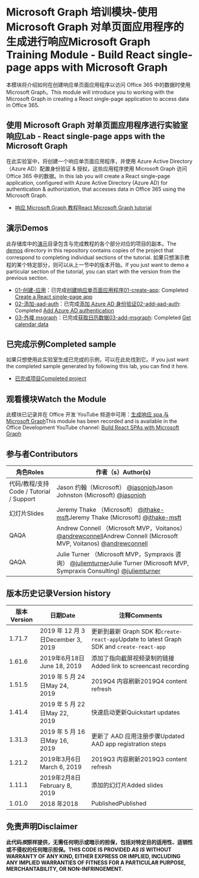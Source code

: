 # <a name="microsoft-graph-training-module---build-react-single-page-apps-with-microsoft-graph"></a><span data-ttu-id="0499e-101">Microsoft Graph 培训模块-使用 Microsoft Graph 对单页面应用程序的生成进行响应</span><span class="sxs-lookup"><span data-stu-id="0499e-101">Microsoft Graph Training Module - Build React single-page apps with Microsoft Graph</span></span>

<span data-ttu-id="0499e-102">本模块将介绍如何在创建响应单页面应用程序以访问 Office 365 中的数据时使用 Microsoft Graph。</span><span class="sxs-lookup"><span data-stu-id="0499e-102">This module will introduce you to working with the Microsoft Graph in creating a React single-page application to access data in Office 365.</span></span>

## <a name="lab---react-single-page-apps-with-the-microsoft-graph"></a><span data-ttu-id="0499e-103">使用 Microsoft Graph 对单页面应用程序进行实验室响应</span><span class="sxs-lookup"><span data-stu-id="0499e-103">Lab - React single-page apps with the Microsoft Graph</span></span>

<span data-ttu-id="0499e-104">在此实验室中，将创建一个响应单页面应用程序，并使用 Azure Active Directory （Azure AD）配置身份验证 & 授权，这些应用程序使用 Microsoft Graph 访问 Office 365 中的数据。</span><span class="sxs-lookup"><span data-stu-id="0499e-104">In this lab you will create a React single-page application, configured with Azure Active Directory (Azure AD) for authentication & authorization, that accesses data in Office 365 using the Microsoft Graph.</span></span>

- [<span data-ttu-id="0499e-105">响应 Microsoft Graph 教程</span><span class="sxs-lookup"><span data-stu-id="0499e-105">React Microsoft Graph tutorial</span></span>](https://docs.microsoft.com/graph/training/react-tutorial)

## <a name="demos"></a><span data-ttu-id="0499e-106">演示</span><span class="sxs-lookup"><span data-stu-id="0499e-106">Demos</span></span>

<span data-ttu-id="0499e-107">此存储库中的[演示](./demos)目录包含与完成教程的各个部分对应的项目的副本。</span><span class="sxs-lookup"><span data-stu-id="0499e-107">The [demos](./demos) directory in this repository contains copies of the project that correspond to completing individual sections of the tutorial.</span></span> <span data-ttu-id="0499e-108">如果只想演示教程的某个特定部分，则可以从上一节中的版本开始。</span><span class="sxs-lookup"><span data-stu-id="0499e-108">If you just want to demo a particular section of the tutorial, you can start with the version from the previous section.</span></span>

- <span data-ttu-id="0499e-109">[01-创建-应用](demos/01-create-app)：已完成[创建响应单页面应用程序](https://docs.microsoft.com/graph/training/react-tutorial?tutorial-step=1)</span><span class="sxs-lookup"><span data-stu-id="0499e-109">[01-create-app](demos/01-create-app): Completed [Create a React single-page app](https://docs.microsoft.com/graph/training/react-tutorial?tutorial-step=1)</span></span>
- <span data-ttu-id="0499e-110">[02-添加-aad-auth](demos/02-add-aad-auth)：已完成[添加 Azure AD 身份验证](https://docs.microsoft.com/graph/training/react-tutorial?tutorial-step=3)</span><span class="sxs-lookup"><span data-stu-id="0499e-110">[02-add-aad-auth](demos/02-add-aad-auth): Completed [Add Azure AD authentication](https://docs.microsoft.com/graph/training/react-tutorial?tutorial-step=3)</span></span>
- <span data-ttu-id="0499e-111">[03-外接 msgraph](demos/03-add-msgraph)：已完成[获取日历数据](https://docs.microsoft.com/graph/training/react-tutorial?tutorial-step=4)</span><span class="sxs-lookup"><span data-stu-id="0499e-111">[03-add-msgraph](demos/03-add-msgraph): Completed [Get calendar data](https://docs.microsoft.com/graph/training/react-tutorial?tutorial-step=4)</span></span>

## <a name="completed-sample"></a><span data-ttu-id="0499e-112">已完成示例</span><span class="sxs-lookup"><span data-stu-id="0499e-112">Completed sample</span></span>

<span data-ttu-id="0499e-113">如果只想使用此实验室生成已完成的示例，可以在此处找到它。</span><span class="sxs-lookup"><span data-stu-id="0499e-113">If you just want the completed sample generated by following this lab, you can find it here.</span></span>

- [<span data-ttu-id="0499e-114">已完成项目</span><span class="sxs-lookup"><span data-stu-id="0499e-114">Completed project</span></span>](demos/03-add-msgraph)

## <a name="watch-the-module"></a><span data-ttu-id="0499e-115">观看模块</span><span class="sxs-lookup"><span data-stu-id="0499e-115">Watch the Module</span></span>

<span data-ttu-id="0499e-116">此模块已记录并在 Office 开发 YouTube 频道中可用：[生成响应 spa 与 Microsoft Graph](https://youtu.be/IghiKqly-HY)</span><span class="sxs-lookup"><span data-stu-id="0499e-116">This module has been recorded and is available in the Office Development YouTube channel: [Build React SPAs with Microsoft Graph](https://youtu.be/IghiKqly-HY)</span></span>

## <a name="contributors"></a><span data-ttu-id="0499e-117">参与者</span><span class="sxs-lookup"><span data-stu-id="0499e-117">Contributors</span></span>

|           <span data-ttu-id="0499e-118">角色</span><span class="sxs-lookup"><span data-stu-id="0499e-118">Roles</span></span>           |                                           <span data-ttu-id="0499e-119">作者（s）</span><span class="sxs-lookup"><span data-stu-id="0499e-119">Author(s)</span></span>                                           |
| ------------------------- | --------------------------------------------------------------------------------------------- |
| <span data-ttu-id="0499e-120">代码/教程/支持</span><span class="sxs-lookup"><span data-stu-id="0499e-120">Code / Tutorial / Support</span></span> | <span data-ttu-id="0499e-121">Jason 约翰（Microsoft） [@jasonjoh](//github.com/jasonjoh)</span><span class="sxs-lookup"><span data-stu-id="0499e-121">Jason Johnston (Microsoft) [@jasonjoh](//github.com/jasonjoh)</span></span>                                 |
| <span data-ttu-id="0499e-122">幻灯片</span><span class="sxs-lookup"><span data-stu-id="0499e-122">Slides</span></span>                    | <span data-ttu-id="0499e-123">Jeremy Thake （Microsoft） [@jthake-msft](//github.com/jthake-msft)</span><span class="sxs-lookup"><span data-stu-id="0499e-123">Jeremy Thake (Microsoft) [@jthake-msft](//github.com/jthake-msft)</span></span>                             |
| <span data-ttu-id="0499e-124">QA</span><span class="sxs-lookup"><span data-stu-id="0499e-124">QA</span></span>                        | <span data-ttu-id="0499e-125">Andrew Connell （Microsoft MVP，Voitanos） [@andrewconnell](//github.com/andrewconnell)</span><span class="sxs-lookup"><span data-stu-id="0499e-125">Andrew Connell (Microsoft MVP, Voitanos) [@andrewconnell](//github.com/andrewconnell)</span></span>         |
| <span data-ttu-id="0499e-126">QA</span><span class="sxs-lookup"><span data-stu-id="0499e-126">QA</span></span>                        | <span data-ttu-id="0499e-127">Julie Turner （Microsoft MVP，Sympraxis 咨询） [@juliemturner](//github.com/juliemturner)</span><span class="sxs-lookup"><span data-stu-id="0499e-127">Julie Turner (Microsoft MVP, Sympraxis Consulting) [@juliemturner](//github.com/juliemturner)</span></span> |

## <a name="version-history"></a><span data-ttu-id="0499e-128">版本历史记录</span><span class="sxs-lookup"><span data-stu-id="0499e-128">Version history</span></span>

| <span data-ttu-id="0499e-129">版本</span><span class="sxs-lookup"><span data-stu-id="0499e-129">Version</span></span> |       <span data-ttu-id="0499e-130">日期</span><span class="sxs-lookup"><span data-stu-id="0499e-130">Date</span></span>       |              <span data-ttu-id="0499e-131">注释</span><span class="sxs-lookup"><span data-stu-id="0499e-131">Comments</span></span>              |
| ------- | ---------------- | ---------------------------------- |
| <span data-ttu-id="0499e-132">1.7</span><span class="sxs-lookup"><span data-stu-id="0499e-132">1.7</span></span>     | <span data-ttu-id="0499e-133">2019 年 12 月 3 日</span><span class="sxs-lookup"><span data-stu-id="0499e-133">December 3, 2019</span></span> | <span data-ttu-id="0499e-134">更新到最新 Graph SDK 和`create-react-app`</span><span class="sxs-lookup"><span data-stu-id="0499e-134">Update to latest Graph SDK and `create-react-app`</span></span> |
| <span data-ttu-id="0499e-135">1.6</span><span class="sxs-lookup"><span data-stu-id="0499e-135">1.6</span></span>     | <span data-ttu-id="0499e-136">2019年6月18日</span><span class="sxs-lookup"><span data-stu-id="0499e-136">June 18, 2019</span></span>    | <span data-ttu-id="0499e-137">添加了指向截屏视频录制的链接</span><span class="sxs-lookup"><span data-stu-id="0499e-137">Added link to screencast recording</span></span> |
| <span data-ttu-id="0499e-138">1.5</span><span class="sxs-lookup"><span data-stu-id="0499e-138">1.5</span></span>     | <span data-ttu-id="0499e-139">2019 年 5 月 24 日</span><span class="sxs-lookup"><span data-stu-id="0499e-139">May 24, 2019</span></span>     | <span data-ttu-id="0499e-140">2019Q4 内容刷新</span><span class="sxs-lookup"><span data-stu-id="0499e-140">2019Q4 content refresh</span></span>             |
| <span data-ttu-id="0499e-141">1.4</span><span class="sxs-lookup"><span data-stu-id="0499e-141">1.4</span></span>     | <span data-ttu-id="0499e-142">2019 年 5 月 22 日</span><span class="sxs-lookup"><span data-stu-id="0499e-142">May 22, 2019</span></span>     | <span data-ttu-id="0499e-143">快速启动更新</span><span class="sxs-lookup"><span data-stu-id="0499e-143">Quickstart updates</span></span>                 |
| <span data-ttu-id="0499e-144">1.3</span><span class="sxs-lookup"><span data-stu-id="0499e-144">1.3</span></span>     | <span data-ttu-id="0499e-145">2019 年 5 月 16 日</span><span class="sxs-lookup"><span data-stu-id="0499e-145">May 16, 2019</span></span>     | <span data-ttu-id="0499e-146">更新了 AAD 应用注册步骤</span><span class="sxs-lookup"><span data-stu-id="0499e-146">Updated AAD app registration steps</span></span> |
| <span data-ttu-id="0499e-147">1.2</span><span class="sxs-lookup"><span data-stu-id="0499e-147">1.2</span></span>     | <span data-ttu-id="0499e-148">2019年3月6日</span><span class="sxs-lookup"><span data-stu-id="0499e-148">March 6, 2019</span></span>    | <span data-ttu-id="0499e-149">2019Q3 内容刷新</span><span class="sxs-lookup"><span data-stu-id="0499e-149">2019Q3 content refresh</span></span>             |
| <span data-ttu-id="0499e-150">1.1</span><span class="sxs-lookup"><span data-stu-id="0499e-150">1.1</span></span>     | <span data-ttu-id="0499e-151">2019年2月8日</span><span class="sxs-lookup"><span data-stu-id="0499e-151">February 8, 2019</span></span> | <span data-ttu-id="0499e-152">添加的幻灯片</span><span class="sxs-lookup"><span data-stu-id="0499e-152">Added slides</span></span>                       |
| <span data-ttu-id="0499e-153">1.0</span><span class="sxs-lookup"><span data-stu-id="0499e-153">1.0</span></span>     | <span data-ttu-id="0499e-154">2018 年</span><span class="sxs-lookup"><span data-stu-id="0499e-154">2018</span></span>             | <span data-ttu-id="0499e-155">Published</span><span class="sxs-lookup"><span data-stu-id="0499e-155">Published</span></span>                          |

## <a name="disclaimer"></a><span data-ttu-id="0499e-156">免责声明</span><span class="sxs-lookup"><span data-stu-id="0499e-156">Disclaimer</span></span>

<span data-ttu-id="0499e-157">**此代码*按*原样提供，无需任何明示或暗示的担保，包括对特定目的适用性、适销性或不侵权的任何暗示担保。**</span><span class="sxs-lookup"><span data-stu-id="0499e-157">**THIS CODE IS PROVIDED *AS IS* WITHOUT WARRANTY OF ANY KIND, EITHER EXPRESS OR IMPLIED, INCLUDING ANY IMPLIED WARRANTIES OF FITNESS FOR A PARTICULAR PURPOSE, MERCHANTABILITY, OR NON-INFRINGEMENT.**</span></span>
